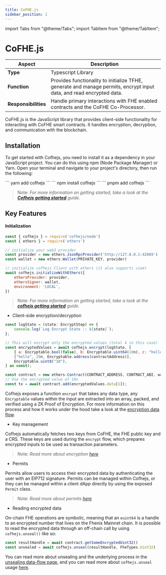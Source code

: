 ```yaml
---
title: CoFHE.js
sidebar_position: 1
---
```


import Tabs from "@theme/Tabs";
import TabItem from "@theme/TabItem";

# CoFHE.js

| Aspect               | Description                                                                                                                    |
| -------------------- | ------------------------------------------------------------------------------------------------------------------------------ |
| **Type**             | Typescript Library                                                                                                             |
| **Function**         | Provides functionality to initialize TFHE, generate and manage permits, encrypt input data, and read encrypted data. |
| **Responsibilities** | Handle primary interactions with FHE enabled contracts and the CoFHE Co-Processor.                                             |

CoFHE.js is the JavaScript library that provides client-side functionality for interacting with CoFHE smart contracts. It handles encryption, decryption, and communication with the blockchain.

## Installation

To get started with Cofhejs, you need to install it as a dependency in your JavaScript project. You can do this using npm (Node Package Manager) or Yarn. Open your terminal and navigate to your project's directory, then run the following:

<Tabs>
  <TabItem value="yarn" label="yarn">
    ``` yarn add cofhejs ```
  </TabItem>
  <TabItem value="npm" label="npm">
    ``` npm install cofhejs ```
  </TabItem>
  <TabItem value="pnpm" label="pnpm">
    ``` pnpm add cofhejs ```
  </TabItem>
</Tabs>

> Note: _For more information on getting started, take a look at the [**Cofhejs getting started**](/docs/devdocs/quick-start/getting-started) guide._

## Key Features

#### Initialization

```javascript
const { cofhejs } = require('cofhejs/node')
const { ethers } = require('ethers')

// initialize your web3 provider
const provider = new ethers.JsonRpcProvider('http://127.0.0.1:42069')
const wallet = new ethers.Wallet(PRIVATE_KEY, provider)

// initialize cofhejs Client with ethers (it also supports viem)
await cofhejs.initializeWithEthers({
	ethersProvider: provider,
	ethersSigner: wallet,
	environment: 'LOCAL',
})
```

> Note: _For more information on getting started, take a look at the [**cofhejs getting started**](/docs/devdocs/quick-start/getting-started) guide._

- Client-side encryption/decryption

```javascript
const logState = (state: EncryptStep) => {
    console.log(`Log Encrypt State :: ${state}`);
};

// This will encrypt only the encrypted values (total 4 in this case)
const encryptedValues = await cofhejs.encrypt(logState, [
    { a: Encryptable.bool(false), b: Encryptable.uint64(10n), c: "hello" },
    ["hello", 20n, Encryptable.address(contractAddress)],
    Encryptable.uint8("10"),
] as const);

const contract = new ethers.Contract(CONTRACT_ADDRESS, CONTRACT_ABI, wallet);
// Use the encrypted value of 10n
const tx = await contract.add(encryptedValues.data[1]);
```

Cofhejs exposes a function `encrypt` that takes any data type, any `Encryptable` values within the input are extracted into an array, packed, and verified using a ZK Proof of Encryption. For more information on this process and how it works under the hood take a look at the [encryption data flow](../data-flows/encryption-request.md).

- Key management

Cofhejs automatically fetches two keys from CoFHE, the FHE public key and a CRS. These keys are used during the `encrypt` flow, which prepares encrypted inputs to be used as transaction parameters.

> Note: _Read more about encryption [here](/docs/devdocs/cofhejs/encryption-operations)_

- Permits

Permits allow users to access their encrypted data by authenticating the user with an EIP712 signature. Permits can be managed within Cofhejs, or they can be managed within a client dApp directly by using the exposed `Permit` class.

> Note: _Read more about permits [here](/docs/devdocs/cofhejs/permits-management)_

- Reading encrypted data

On-chain FHE operations are symbolic, meaning that an `euint64` is a handle to an encrypted number that lives on the Fhenix Mainnet chain. It is possible to read the encrypted data through an off-chain call by using `cofhejs.unseal()` like so:

```typescript
const resultHandle = await contract.getSomeEncryptedUint32()
const unsealed = await cofhejs.unseal(resultHandle, FheTypes.Uint32)
```

You can read more about unsealing and the underlying process in the [unsealing data-flow page](../data-flows/decrypt-seal-output.md), and you can read more about `cofhejs.unseal` usage [here](/docs/devdocs/cofhejs/sealing-unsealing).
